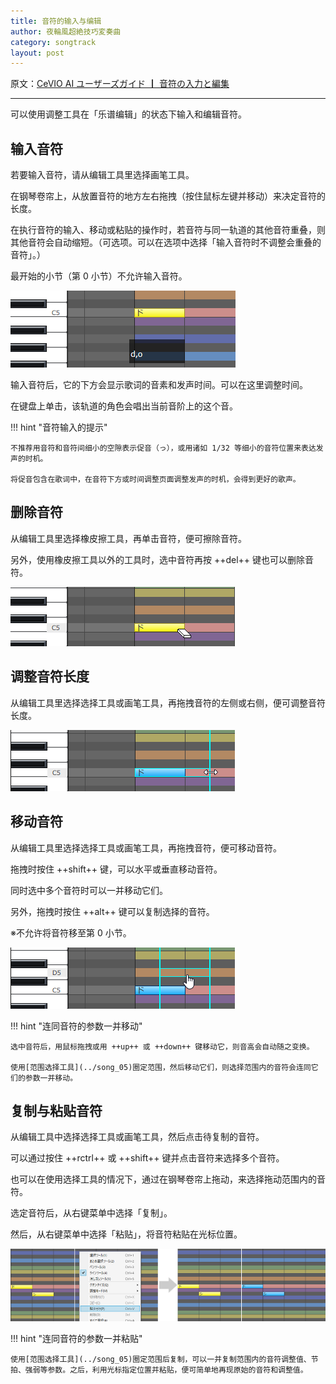 ```yaml
---
title: 音符的输入与编辑
author: 夜輪風超絶技巧変奏曲
category: songtrack
layout: post
---
```

原文：[CeVIO AI ユーザーズガイド ┃ 音符の入力と編集](https://cevio.jp/guide/cevio_ai/songtrack/song_02/)

---

可以使用调整工具在「乐谱编辑」的状态下输入和编辑音符。

## 输入音符

若要输入音符，请从编辑工具里选择画笔工具。

在钢琴卷帘上，从放置音符的地方左右拖拽（按住鼠标左键并移动）来决定音符的长度。

在执行音符的输入、移动或粘贴的操作时，若音符与同一轨道的其他音符重叠，则其他音符会自动缩短。（可选项。可以在选项中选择「输入音符时不调整会重叠的音符」。）

最开始的小节（第 0 小节）不允许输入音符。

![enter note](images/song_02_1.png)

输入音符后，它的下方会显示歌词的音素和发声时间。可以在这里调整时间。

在键盘上单击，该轨道的角色会唱出当前音阶上的这个音。

!!! hint "音符输入的提示"

    不推荐用音符和音符间细小的空隙表示促音（っ），或用诸如 1/32 等细小的音符位置来表达发声的时机。

    将促音包含在歌词中，在音符下方或时间调整页面调整发声的时机，会得到更好的歌声。

## 删除音符

从编辑工具里选择橡皮擦工具，再单击音符，便可擦除音符。

另外，使用橡皮擦工具以外的工具时，选中音符再按 ++del++ 键也可以删除音符。

![delete note](images/song_02_2.png)

## 调整音符长度

从编辑工具里选择选择工具或画笔工具，再拖拽音符的左侧或右侧，便可调整音符长度。

![adjust note length](images/song_02_3.png)

## 移动音符

从编辑工具里选择选择工具或画笔工具，再拖拽音符，便可移动音符。

拖拽时按住 ++shift++ 键，可以水平或垂直移动音符。

同时选中多个音符时可以一并移动它们。

另外，拖拽时按住 ++alt++ 键可以复制选择的音符。

※不允许将音符移至第 0 小节。

![move note](images/song_02_4.png)

!!! hint "连同音符的参数一并移动"

    选中音符后，用鼠标拖拽或用 ++up++ 或 ++down++ 键移动它，则音高会自动随之变换。

    使用[范围选择工具](../song_05)圈定范围，然后移动它们，则选择范围内的音符会连同它们的参数一并移动。

## 复制与粘贴音符

从编辑工具中选择选择工具或画笔工具，然后点击待复制的音符。

可以通过按住 ++rctrl++ 或 ++shift++ 键并点击音符来选择多个音符。

也可以在使用选择工具的情况下，通过在钢琴卷帘上拖动，来选择拖动范围内的音符。

选定音符后，从右键菜单中选择「复制」。

然后，从右键菜单中选择「粘贴」，将音符粘贴在光标位置。

![copy and paste note](images/song_02_5.png)

!!! hint "连同音符的参数一并粘贴"

    使用[范围选择工具](../song_05)圈定范围后复制，可以一并复制范围内的音符调整值、节拍、强弱等参数。之后，利用光标指定位置并粘贴，便可简单地再现原始的音符和调整值。
